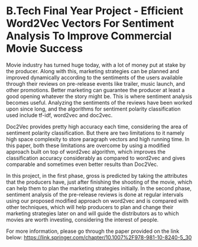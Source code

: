 # B.Tech Final Year Project - Efficient Word2Vec Vectors For Sentiment Analysis To Improve Commercial Movie Success


Movie industry has turned huge today, with a lot of money put at stake by the producer. Along with this, marketing strategies can be planned and improved dynamically according to the sentiments of the users available through their reviews on pre-release events like trailer, music launch, and other promotions. Better marketing can guarantee the producer at least a good opening whatever the story might be. This is where sentiment analysis becomes useful. Analyzing the sentiments of the reviews have been worked upon since long, and the algorithms for sentiment polarity classification used include tf-idf, word2vec and doc2vec.

Doc2Vec provides pretty high accuracy each time, considering the area of sentiment polarity classification. But there are two limitations to it namely high space complexity to store paragraph vectors and high running time. In this paper, both these limitations are overcome by using a modified approach built on top of word2vec algorithm, which improves the classification accuracy considerably as compared to word2vec and gives comparable and sometimes even better results than Doc2Vec.

In this project, in the first phase, gross is predicted by taking the attributes that the producers have, just after finishing the shooting of the movie, which can help them to plan the marketing strategies initially. In the second phase, sentiment analysis of the pre-release reviews is done at regular intervals using our proposed modified approach on word2vec and is compared with other techniques, which will help producers to plan and change their marketing strategies later on and will guide the distributors as to which movies are worth investing, considering the interest of people.

For more information, please go through the paper provided on the link below: https://link.springer.com/chapter/10.1007%2F978-981-10-8240-5_30
